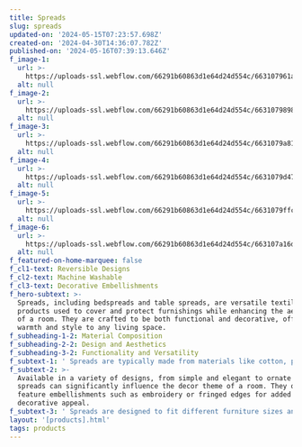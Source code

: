 ```yaml
---
title: Spreads
slug: spreads
updated-on: '2024-05-15T07:23:57.698Z'
created-on: '2024-04-30T14:36:07.782Z'
published-on: '2024-05-16T07:39:13.646Z'
f_image-1:
  url: >-
    https://uploads-ssl.webflow.com/66291b60863d1e64d24d554c/663107961a1e83b200d365f4_%5C.jpg
  alt: null
f_image-2:
  url: >-
    https://uploads-ssl.webflow.com/66291b60863d1e64d24d554c/663107989886f35462dce8aa_81k2lY89TEL._AC_UF894%2C1000_QL80_.jpg
  alt: null
f_image-3:
  url: >-
    https://uploads-ssl.webflow.com/66291b60863d1e64d24d554c/6631079a81745229255ad09a_810-ffRNjQL._AC_UF894%2C1000_QL80_.jpg
  alt: null
f_image-4:
  url: >-
    https://uploads-ssl.webflow.com/66291b60863d1e64d24d554c/6631079d4725ec88bacd0e96_30834644.webp
  alt: null
f_image-5:
  url: >-
    https://uploads-ssl.webflow.com/66291b60863d1e64d24d554c/6631079ffc4dad1391224c2e_images.jpeg
  alt: null
f_image-6:
  url: >-
    https://uploads-ssl.webflow.com/66291b60863d1e64d24d554c/663107a16d6f186626770150_milan-textured-matte-bedspread-25-x-26m-champagne-165444.jpg
  alt: null
f_featured-on-home-marquee: false
f_cl1-text: Reversible Designs
f_cl2-text: Machine Washable
f_cl3-text: Decorative Embellishments
f_hero-subtext: >-
  Spreads, including bedspreads and table spreads, are versatile textile
  products used to cover and protect furnishings while enhancing the aesthetic
  of a room. They are crafted to be both functional and decorative, offering
  warmth and style to any living space.
f_subheading-1-2: Material Composition
f_subheading-2-2: Design and Aesthetics
f_subheading-3-2: Functionality and Versatility
f_subtext-1: ' Spreads are typically made from materials like cotton, polyester, or blends that combine the best of durability, comfort, and ease of maintenance. These materials can be quilted or woven to enhance texture and durability.'
f_subtext-2: >-
  Available in a variety of designs, from simple and elegant to ornate patterns,
  spreads can significantly influence the decor theme of a room. They often
  feature embellishments such as embroidery or fringed edges for added
  decorative appeal.
f_subtext-3: ' Spreads are designed to fit different furniture sizes and shapes, suitable for use in bedrooms, dining rooms, and living areas. They are easy to launder and often reversible, offering two looks in one.'
layout: '[products].html'
tags: products
---
```



